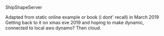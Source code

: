 ShipShapeServer

Adapted from static online example or book (i dont' recall) in March 2019
Getting back to it on xmas eve 2019 and hoping to make dynamic, connected to local aws dynamo? Then cloud.
